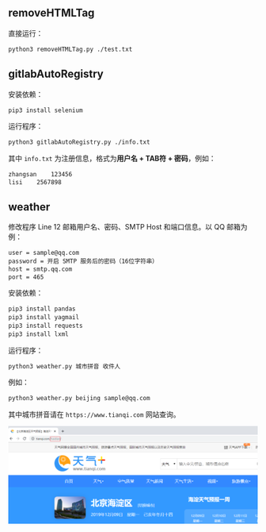 ## removeHTMLTag

直接运行：

```bash
python3 removeHTMLTag.py ./test.txt
```

## gitlabAutoRegistry

安装依赖：

```bash
pip3 install selenium
```

运行程序：

```bash
python3 gitlabAutoRegistry.py ./info.txt
```

其中 `info.txt` 为注册信息，格式为**用户名 + TAB符 + 密码**，例如：

```
zhangsan	123456
lisi	2567898
```

## weather

修改程序 Line 12 邮箱用户名、密码、SMTP Host 和端口信息。以 QQ 邮箱为例：

```properties
user = sample@qq.com
password = 开启 SMTP 服务后的密码（16位字符串）
host = smtp.qq.com
port = 465
```

安装依赖：

```bash
pip3 install pandas
pip3 install yagmail
pip3 install requests
pip3 install lxml
```

运行程序：

```bash
python3 weather.py 城市拼音 收件人
```

例如：

```bash
python3 weather.py beijing sample@qq.com
```

其中城市拼音请在 `https://www.tianqi.com` 网站查询。

![](./20191209013358.png)